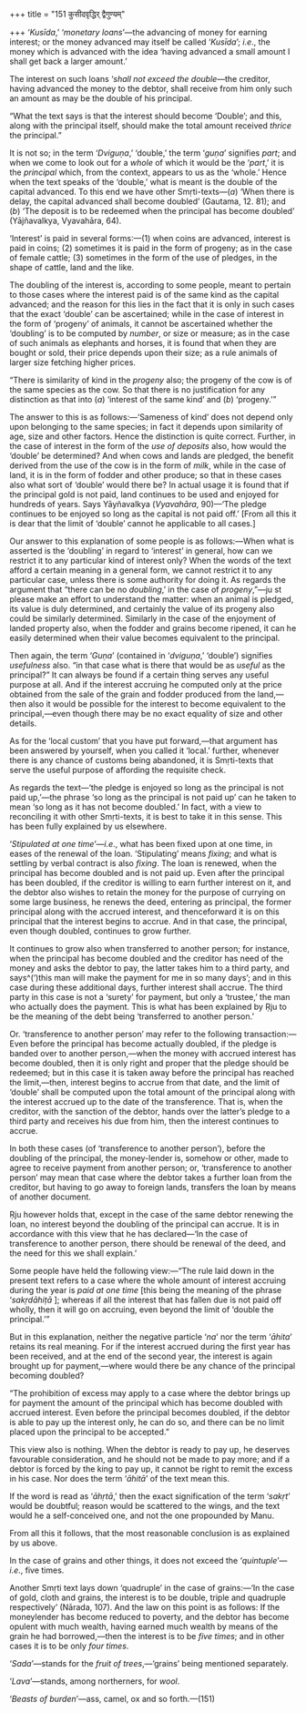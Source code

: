 +++
title = "151 कुसीदवृद्धिर् द्वैगुण्यम्"

+++
‘*Kusīda*,’ ‘*monetary loans*’—the advancing of money for earning
interest; or the money advanced may itself be called ‘*Kusīda*’; *i.e*.,
the money which is advanced with the idea ‘having advanced a small
amount I shall get back a larger amount.’

The interest on such loans ‘*shall not exceed the double*—the creditor,
having advanced the money to the debtor, shall receive from him only
such an amount as may be the double of his principal.

“What the text says is that the interest should become ‘Double’; and
this, along with the principal itself, should make the total amount
received *thrice* the principal.”

It is not so; in the term ‘*Dviguṇa*,’ ‘double,’ the term ‘*guṇa*’
signifies *part*; and when we come to look out for a *whole* of which it
would be the ‘*part*,’ it is the *principal* which, from the context,
appears to us as the ‘whole.’ Hence when the text speaks of the
‘double,’ what is meant is the double of the capital advanced. To this
end we have other Smṛti-texts—(*a*) ‘When there is delay, the capital
advanced shall become doubled’ (Gautama, 12. 81); and (*b*) ‘The deposit
is to be redeemed when the principal has become doubled’ (Yājñavalkya,
Vyavahāra, 64).

‘Interest’ is paid in several forms:—(1) when coins are advanced,
interest is paid in coins; (2) sometimes it is paid in the form of
progeny; as in the case of female cattle; (3) sometimes in the form of
the use of pledges, in the shape of cattle, land and the like.

The doubling of the interest is, according to some people, meant to
pertain to those cases where the interest paid is of the same kind as
the capital advanced; and the reason for this lies in the fact that it
is only in such cases that the exact ‘double’ can be ascertained; while
in the case of interest in the form of ‘progeny’ of animals, it cannot
be ascertained whether the ‘doubling’ is to be computed by *number*, or
size or measure; as in the case of such animals as elephants and horses,
it is found that when they are bought or sold, their price depends upon
their size; as a rule animals of larger size fetching higher prices.

“There is similarity of kind in the *progeny* also; the progeny of the
cow is of the same species as the cow. So that there is no justification
for any distinction as that into (*a*) ‘interest of the same kind’ and
(*b*) ‘progeny.’”

The answer to this is as follows:—‘Sameness of kind’ does not depend
only upon belonging to the same species; in fact it depends upon
similarity of age, size and other factors. Hence the distinction is
quite correct. Further, in the case of interest in the form of the *use
of deposits* also, how would the ‘double’ be determined? And when cows
and lands are pledged, the benefit derived from the use of the cow is in
the form of *milk*, while in the case of land, it is in the form of
fodder and other produce; so that in these cases also what sort of
‘double’ would there be? In actual usage it is found that if the
principal gold is not paid, land continues to be used and enjoyed for
hundreds of years. Says Yāyñavalkya (*Vyavahāra*, 90)—‘The pledge
continues to be enjoyed so long as the capital is not paid off.’ \[From
all this it is dear that the limit of ‘double’ cannot he applicable to
all cases.\]

Our answer to this explanation of some people is as follows:—When what
is asserted is the ‘doubling’ in regard to ‘interest’ in general, how
can we restrict it to any particular kind of interest only? When the
words of the text afford a certain meaning in a general form, we cannot
restrict it to any particular case, unless there is some authority for
doing it. As regards the argument that “there can be no *doubling*,’ in
the case of *progeny*,”—ju st please make an effort to understand the
matter: when an animal is pledged, its value is duly determined, and
certainly the value of its progeny also could be similarly determined.
Similarly in the case of the enjoyment of landed property also, when the
fodder and grains become ripened, it can he easily determined when their
value becomes equivalent to the principal.

Then again, the term ‘*Guṇa*’ (contained in ‘*dviguṇa*,’ ‘double’)
signifies *usefulness* also. “in that case what is there that would be
as *useful* as the principal?” It can always be found if a certain thing
serves any useful purpose at all. And if the interest accruing he
computed only at the price obtained from the sale of the grain and
fodder produced from the land,—then also it would be possible for the
interest to become equivalent to the principal,—even though there may be
no exact equality of size and other details.

As for the ‘local custom’ that you have put forward,—that argument has
been answered by yourself, when you called it ‘local.’ further, whenever
there is any chance of customs being abandoned, it is Smṛti-texts that
serve the useful purpose of affording the requisite check.

As regards the text—‘the pledge is enjoyed so long as the principal is
not paid up,’—the phrase ‘so long as the principal is not paid up’ can
he taken to mean ‘so long as it has not become doubled.’ In fact, with a
view to reconciling it with other Smṛti-texts, it is best to take it in
this sense. This has been fully explained by us elsewhere.

‘*Stipulated at one time*’—*i.e*., what has been fixed upon at one time,
in eases of the renewal of the loan. ‘Stipulating’ means *fixing*; and
what is settling by verbal contract is also *fixing*. The loan is
renewed, when the principal has become doubled and is not paid up. Even
after the principal has been doubled, if the creditor is willing to earn
further interest on it, and the debtor also wishes to retain the money
for the purpose of currying on some large business, he renews the deed,
entering as principal, the former principal along with the accrued
interest, and thenceforward it is on this principal that the interest
begins to accrue. And in that case, the principal, even though doubled,
continues to grow further.

It continues to grow also when transferred to another person; for
instance, when the principal has become doubled and the creditor has
need of the money and asks the debtor to pay, the latter takes him to a
third party, and says^(‘)this man will make the payment for me in so
many days’; and in this case during these additional days, further
interest shall accrue. The third party in this case is not a ‘surety’
for payment, but only a ‘trustee,’ the man who actually does the
payment. This is what has been explained by Ṛju to be the meaning of the
debt being ‘transferred to another person.’

Or. ‘transference to another person’ may refer to the following
transaction:—Even before the principal has become actually doubled, if
the pledge is banded over to another person,—when the money with accrued
interest has become doubled, then it is only right and proper that the
pledge should be redeemed; but in this case it is taken away before the
principal has reached the limit,—then, interest begins to accrue from
that date, and the limit of ‘double’ shall be computed upon the total
amount of the principal along with the interest accrued up to the date
of the transference. That is, when the creditor, with the sanction of
the debtor, hands over the latter’s pledge to a third party and receives
his due from him, then the interest continues to accrue.

In both these cases (of ‘transference to another person’), before the
doubling of the principal, the money-lender is, somehow or other, made
to agree to receive payment from another person; or, ‘transference to
another person’ may mean that case where the debtor takes a further loan
from the creditor, but having to go away to foreign lands, transfers the
loan by means of another document.

Ṛju however holds that, except in the case of the same debtor renewing
the loan, no interest beyond the doubling of the principal can accrue.
It is in accordance with this view that he has declared—‘In the case of
transference to another person, there should be renewal of the deed, and
the need for this we shall explain.’

Some people have held the following view:—“The rule laid down in the
present text refers to a case where the whole amount of interest
accruing during the year is *paid at one time* \[this being the meaning
of the phrase ‘*sakṛdāhiṭā* \]; whereas if all the interest that has
fallen due is not paid off wholly, then it will go on accruing, even
beyond the limit of ‘double the principal.’”

But in this explanation, neither the negative particle ‘*na*’ nor the
term ‘*āhita*’ retains its real meaning. For if the interest accrued
during the first year has been received, and at the end of the second
year, the interest is again brought up for payment,—where would there be
any chance of the principal becoming doubled?

“The prohibition of excess may apply to a case where the debtor brings
up for payment the amount of the principal which has become doubled with
accrued interest. Even before the principal becomes doubled, if the
debtor is able to pay up the interest only, he can do so, and there can
be no limit placed upon the principal to be accepted.”

This view also is nothing. When the debtor is ready to pay up, he
deserves favourable consideration, and he should not be made to pay
more; and if a debtor is forced by the king to pay up, it cannot be
right to remit the excess in his case. Nor does the term ‘*āhitā*’ of
the text mean this.

If the word is read as ‘*āhṛtā*,’ then the exact signification of the
term ‘*sakṛt*’ would be doubtful; reason would be scattered to the
wings, and the text would he a self-conceived one, and not the one
propounded by Manu.

From all this it follows, that the most reasonable conclusion is as
explained by us above.

In the case of grains and other things, it does not exceed the
‘*quintuple*’—*i.e*., five times.

Another Smṛti text lays down ‘quadruple’ in the case of grains:—‘In the
case of gold, cloth and grains, the interest is to be double, triple and
quadruple respectively’ (Nārada, 107). And the law on this point is as
follows: If the moneylender has become reduced to poverty, and the
debtor has become opulent with much wealth, having earned much wealth by
means of the grain he had borrowed,—then the interest is to be *five
times*; and in other cases it is to be only *four times*.

‘*Sada*’—stands for the *fruit of trees*,—‘grains’ being mentioned
separately.

‘*Lava*’—stands, among northerners, for *wool*.

‘*Beasts of burden*’—ass, camel, ox and so forth.—(151)


